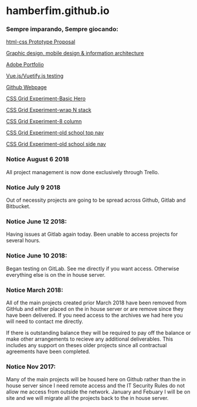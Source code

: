 # hamberfim.github.io

### Sempre imparando, Sempre giocando:

[html-css Prototype Proposal](https://hamberfim.github.io/Kate_Isaacs/)

[Graphic design, mobile design & information architecture](https://hamberfim.github.io/Alcune_Opere_Grafiche/)

[Adobe Portfolio](https://adhamlin.myportfolio.com/)

[Vue.js/Vuetify.js testing](https://hamberfim.gitlab.io/vuetify_alpha/)

[Github Webpage](https://hamberfim.github.io/)

[CSS Grid Experiment-Basic Hero](https://hamberfim.github.io/Simple_Web_Grid_Layouts/simple_hero/simple_hero.html)

[CSS Grid Experiment-wrap N stack](https://hamberfim.github.io/Simple_Web_Grid_Layouts/wrap_n_stack/index.html)

[CSS Grid Experiment-8 column](https://hamberfim.github.io/Simple_Web_Grid_Layouts/cust_materialize/index.html)

[CSS Grid Experiment-old school top nav](https://hamberfim.github.io/Simple_Web_Grid_Layouts/simple_hortz/index_hrzNav.html)

[CSS Grid Experiment-old school side nav](https://hamberfim.github.io/Simple_Web_Grid_Layouts/simple_sidebar/index_sbNav.html)

### Notice August 6 2018
All project management is now done exclusively through Trello.

### Notice July 9 2018
Out of necessity projects are going to be spread across Github, Gitlab and Bitbucket.

### Notice June 12 2018:
Having issues at Gitlab again today. Been unable to access projects for several hours.

### Notice June 10 2018:
Began testing on GitLab. See me directly if you want access. Otherwise everything else is on the in house server.

### Notice March 2018:
All of the main projects created prior March 2018 have been removed from GitHub and either placed on the in house server or are remove since they have been delivered. If you need access to the archives we had here you will need to contact me directly.

If there is outstanding balance they will be required to pay off the balance or make other arrangements to recieve any additional deliverables. This includes any support on theses older projects since all contractual agreements have been completed.

### Notice Nov 2017:
Many of the main projects will be housed here on Github rather than the in house server since I need remote access and the IT Security Rules do not allow me access from outside the network. January and Febuary I will be on site and we will migrate all the projects back to the in house server.
